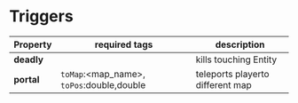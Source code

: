 # Triggers
| Property   | required tags                               | description                     |
| ---------- | ------------------------------------------- | --------------------------------|
| **deadly** |                                             | kills touching Entity           |
| **portal** | `toMap`:<map_name>, `toPos`:double,double | teleports playerto different map|